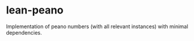 # lean-peano

Implementation of peano numbers (with all relevant instances) with minimal dependencies. 
